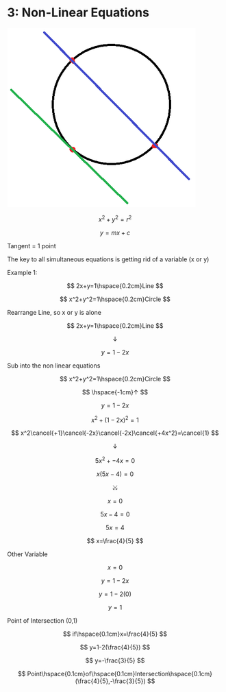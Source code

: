 # 3: Non-Linear Equations

![maths.png](3-non-linear-equations/1.png)

$$
x^2+y^2=r^2
$$

$$
y=mx+c
$$

Tangent = 1 point

The key to all simultaneous equations is getting rid of a variable (x or y)

Example 1:

$$
2x+y=1\hspace{0.2cm}Line
$$

$$
x^2+y^2=1\hspace{0.2cm}Circle
$$

Rearrange Line, so x or y is alone

$$
2x+y=1\hspace{0.2cm}Line
$$

$$
↓
$$

$$
y=1-2x
$$

Sub into the non linear equations

$$
x^2+y^2=1\hspace{0.2cm}Circle
$$

$$
\hspace{-1cm}↑
$$

$$
y=1-2x
$$

$$
x^2+(1-2x)^2=1
$$

$$
x^2\cancel{+1}\cancel{-2x}\cancel{-2x}\cancel{+4x^2}=\cancel{1}
$$

$$
↓
$$

$$
5x^2+-4x=0
$$

$$
x(5x-4)=0
$$

$$
⤩
$$

$$
x=0
$$

$$
5x-4=0
$$

$$
5x=4
$$

$$
x=\frac{4}{5}
$$

Other Variable

$$
x=0
$$

$$
y=1-2x
$$

$$
y=1-2(0)
$$

$$
y=1
$$

Point of Intersection (0,1)

$$
if\hspace{0.1cm}x=\frac{4}{5}
$$

$$
y=1-2(\frac{4}{5})
$$

$$
y=-\frac{3}{5}
$$

$$
Point\hspace{0.1cm}of\hspace{0.1cm}Intersection\hspace{0.1cm}(\frac{4}{5},-\frac{3}{5})
$$